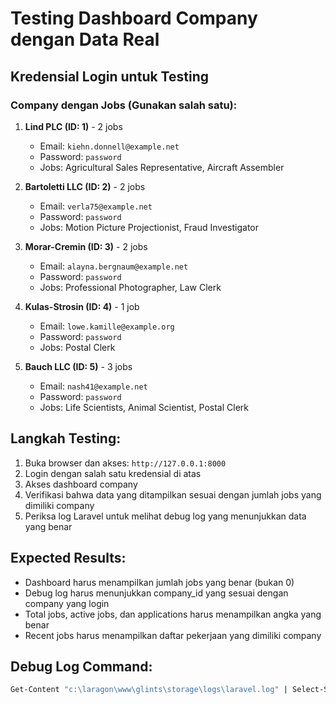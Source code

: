# Testing Dashboard Company dengan Data Real

## Kredensial Login untuk Testing

### Company dengan Jobs (Gunakan salah satu):
1. **Lind PLC (ID: 1)** - 2 jobs
   - Email: `kiehn.donnell@example.net`
   - Password: `password`
   - Jobs: Agricultural Sales Representative, Aircraft Assembler

2. **Bartoletti LLC (ID: 2)** - 2 jobs
   - Email: `verla75@example.net`
   - Password: `password`
   - Jobs: Motion Picture Projectionist, Fraud Investigator

3. **Morar-Cremin (ID: 3)** - 2 jobs
   - Email: `alayna.bergnaum@example.net`
   - Password: `password`
   - Jobs: Professional Photographer, Law Clerk

4. **Kulas-Strosin (ID: 4)** - 1 job
   - Email: `lowe.kamille@example.org`
   - Password: `password`
   - Jobs: Postal Clerk

5. **Bauch LLC (ID: 5)** - 3 jobs
   - Email: `nash41@example.net`
   - Password: `password`
   - Jobs: Life Scientists, Animal Scientist, Postal Clerk

## Langkah Testing:

1. Buka browser dan akses: `http://127.0.0.1:8000`
2. Login dengan salah satu kredensial di atas
3. Akses dashboard company
4. Verifikasi bahwa data yang ditampilkan sesuai dengan jumlah jobs yang dimiliki company
5. Periksa log Laravel untuk melihat debug log yang menunjukkan data yang benar

## Expected Results:

- Dashboard harus menampilkan jumlah jobs yang benar (bukan 0)
- Debug log harus menunjukkan company_id yang sesuai dengan company yang login
- Total jobs, active jobs, dan applications harus menampilkan angka yang benar
- Recent jobs harus menampilkan daftar pekerjaan yang dimiliki company

## Debug Log Command:
```bash
Get-Content "c:\laragon\www\glints\storage\logs\laravel.log" | Select-String -Pattern "Dashboard|JobService|JobRepository|ApplicationService|CompanyController" | Select-Object -Last 20
```